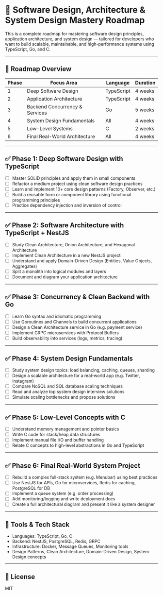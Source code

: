 # 🧠 Software Design, Architecture & System Design Mastery Roadmap

This is a complete roadmap for mastering software design principles, application architecture, and system design — tailored for developers who want to build scalable, maintainable, and high-performance systems using TypeScript, Go, and C.

---

## 🧭 Roadmap Overview

| Phase | Focus Area                        | Language     | Duration |
|-------|----------------------------------|--------------|----------|
| 1     | Deep Software Design             | TypeScript   | 4 weeks  |
| 2     | Application Architecture         | TypeScript   | 4 weeks  |
| 3     | Backend Concurrency & Services   | Go           | 5 weeks  |
| 4     | System Design Fundamentals       | All          | 4 weeks  |
| 5     | Low-Level Systems                | C            | 2 weeks  |
| 6     | Final Real-World Architecture    | All          | 4 weeks  |

---

## ✅ Phase 1: Deep Software Design with TypeScript

- [ ] Master SOLID principles and apply them in small components
- [ ] Refactor a medium project using clean software design practices
- [ ] Learn and implement 10+ core design patterns (Factory, Observer, etc.)
- [ ] Build a reusable form or component library using functional programming principles
- [ ] Practice dependency injection and inversion of control

---

## ✅ Phase 2: Software Architecture with TypeScript + NestJS

- [ ] Study Clean Architecture, Onion Architecture, and Hexagonal Architecture
- [ ] Implement Clean Architecture in a new NestJS project
- [ ] Understand and apply Domain-Driven Design (Entities, Value Objects, Aggregates)
- [ ] Split a monolith into logical modules and layers
- [ ] Document and diagram your application architecture

---

## ✅ Phase 3: Concurrency & Clean Backend with Go

- [ ] Learn Go syntax and idiomatic programming
- [ ] Use Goroutines and Channels to build concurrent applications
- [ ] Design a Clean Architecture service in Go (e.g. payment service)
- [ ] Implement GRPC microservices with Protocol Buffers
- [ ] Build observability into services (logs, metrics, tracing)

---

## ✅ Phase 4: System Design Fundamentals

- [ ] Study system design topics: load balancing, caching, queues, sharding
- [ ] Design a scalable architecture for a real-world app (e.g. Twitter, Instagram)
- [ ] Compare NoSQL and SQL database scaling techniques
- [ ] Read and analyze top system design interview solutions
- [ ] Simulate scaling bottlenecks and propose solutions

---

## ✅ Phase 5: Low-Level Concepts with C

- [ ] Understand memory management and pointer basics
- [ ] Write C code for stack/heap data structures
- [ ] Implement manual file I/O and buffer handling
- [ ] Relate C concepts to high-level abstractions in Go and TypeScript

---

## ✅ Phase 6: Final Real-World System Project

- [ ] Rebuild a complex full-stack system (e.g. Menubar) using best practices
- [ ] Use NestJS for APIs, Go for microservices, Redis for caching, PostgreSQL for DB
- [ ] Implement a queue system (e.g. order processing)
- [ ] Add monitoring/logging and write deployment docs
- [ ] Create a full architectural diagram and present it like a system designer

---

## 🧰 Tools & Tech Stack

- Languages: TypeScript, Go, C
- Backend: NestJS, PostgreSQL, Redis, GRPC
- Infrastructure: Docker, Message Queues, Monitoring tools
- Design Patterns, Clean Architecture, Domain-Driven Design, System Design concepts

---

## 📌 License

MIT

